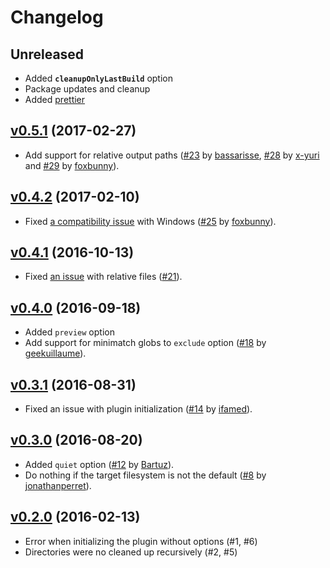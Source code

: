 # Changelog

## Unreleased

* Added **`cleanupOnlyLastBuild`** option
* Package updates and cleanup
* Added [prettier](https://github.com/prettier/prettier/)

## [v0.5.1](https://github.com/gpbl/webpack-cleanup-plugin/tree/v0.5.1) (2017-02-27)

* Add support for relative output paths ([#23](https://github.com/gpbl/webpack-cleanup-plugin/pull/23) by [bassarisse](https://github.com/bassarisse), [#28](https://github.com/gpbl/webpack-cleanup-plugin/pull/28) by [x-yuri](https://github.com/x-yuri) and [#29](https://github.com/gpbl/webpack-cleanup-plugin/pull/29) by [foxbunny](https://github.com/foxbunny)).

## [v0.4.2](https://github.com/gpbl/webpack-cleanup-plugin/tree/v0.4.2) (2017-02-10)

* Fixed [a compatibility issue](https://github.com/gpbl/webpack-cleanup-plugin/pull/20) with Windows ([#25](https://github.com/gpbl/webpack-cleanup-plugin/pull/25) by [foxbunny](https://github.com/foxbunny)).

## [v0.4.1](https://github.com/gpbl/webpack-cleanup-plugin/tree/v0.4.1) (2016-10-13)

* Fixed [an issue](https://github.com/gpbl/webpack-cleanup-plugin/pull/20) with relative files ([#21](https://github.com/gpbl/webpack-cleanup-plugin/pull/21)).

## [v0.4.0](https://github.com/gpbl/webpack-cleanup-plugin/tree/v0.4.0) (2016-09-18)

* Added `preview` option
* Add support for minimatch globs to `exclude` option ([#18](https://github.com/gpbl/webpack-cleanup-plugin/pull/18) by [geekuillaume](https://github.com/geekuillaume)).

## [v0.3.1](https://github.com/gpbl/webpack-cleanup-plugin/tree/v0.3.1) (2016-08-31)

* Fixed an issue with plugin initialization ([#14](https://github.com/gpbl/webpack-cleanup-plugin/pull/14) by [ifamed](https://github.com/ifamed)).

## [v0.3.0](https://github.com/gpbl/webpack-cleanup-plugin/tree/v0.3.0) (2016-08-20)

* Added `quiet` option ([#12](https://github.com/gpbl/webpack-cleanup-plugin/pull/12) by [Bartuz](https://github.com/Bartuz)).
* Do nothing if the target filesystem is not the default ([#8](https://github.com/gpbl/webpack-cleanup-plugin/pull/8) by [jonathanperret](https://github.com/jonathanperret)).

## [v0.2.0](https://github.com/gpbl/webpack-cleanup-plugin/tree/v0.2.0) (2016-02-13)

* Error when initializing the plugin without options (#1, #6)
* Directories were no cleaned up recursively (#2, #5)

